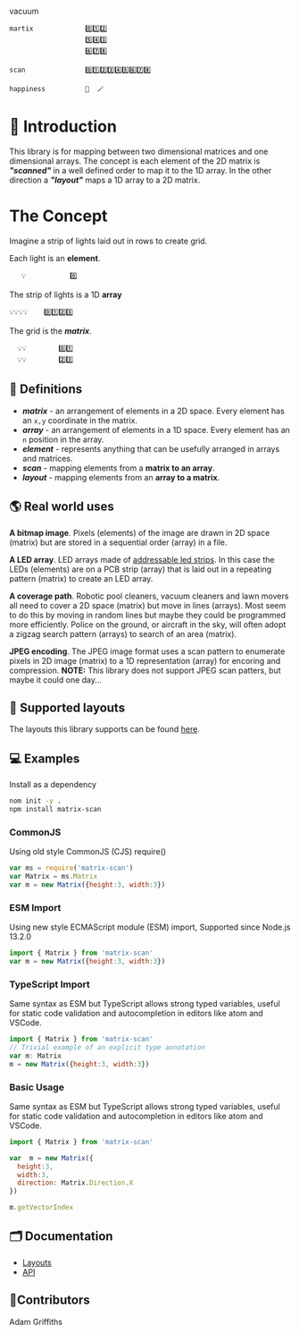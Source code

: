 <!---
This file was automatically generated by a docs-generator scripts.
Do not edit this file directly.
It used the template: "/Users/e0654864/devel/matrix-scan/docs-generators/templates/README.handlebars.md"
-->

vacuum
```
martix             0️⃣1️⃣2️⃣
                   5️⃣4️⃣3️⃣
                   6️⃣7️⃣8️⃣

scan               0️⃣1️⃣2️⃣3️⃣4️⃣5️⃣6️⃣7️⃣8️⃣

happiness          🎉  🪄
```

# 🔢 Introduction

This library is for mapping between two dimensional matrices and one dimensional arrays.
The concept is each element of the 2D matrix is ***"scanned"*** in a well defined order
to map it to the 1D array. In the other direction a ***"layout"*** maps a 1D array to
a 2D matrix.

# The Concept

Imagine a strip of lights laid out in rows to create grid.

Each light is an **element**.
```
   💡           0️⃣
```

The strip of lights is a 1D **array**
```
💡💡💡💡    0️⃣1️⃣2️⃣3️⃣
```

The grid is the ***matrix***.
```
  💡💡        0️⃣1️⃣
  💡💡        2️⃣3️⃣
```


## 📖 Definitions

 - ***matrix*** - an arrangement of elements in a 2D space. Every element has an `x,y` coordinate in the matrix.
 - ***array*** - an arrangement of elements in a 1D space. Every element has an `n` position in the array.
 - ***element*** - represents anything that can be usefully arranged in arrays and matrices.
 - ***scan*** - mapping elements from a **matrix to an array**.
 - ***layout*** - mapping elements from an **array to a matrix**.

## 🌎 Real world uses

**A bitmap image**. Pixels (elements) of the image are drawn in 2D space (matrix) but are stored in a sequential order (array) in a file.

**A LED array**. LED arrays made of [addressable led strips](https://www.google.com/search?q=addressable%20led%20strip). In this case the LEDs (elements) are on a PCB strip (array) that is laid out in a repeating pattern (matrix) to create an LED array.

**A coverage path**. Robotic pool cleaners, vacuum cleaners and lawn movers all need to cover a 2D space (matrix) but move in lines (arrays). Most seem to do this by moving in random lines but maybe they could be programmed more efficiently. Police on the ground, or aircraft in the sky, will often adopt a zigzag search pattern (arrays) to search of an area (matrix).

**JPEG encoding**. The JPEG image format uses a scan pattern to enumerate pixels in 2D image (matrix) to a 1D representation (array) for encoring and compression. **NOTE:** This library does not support JPEG scan patters, but maybe it could one day...

## 🔢 Supported layouts

The layouts this library supports can be found [here](docs/generated/layouts/layouts.md).

## 💻 Examples

Install as a dependency
```bash
nom init -y .
npm install matrix-scan
```

### CommonJS 
Using old style CommonJS (CJS) require()

```js
var ms = require('matrix-scan')
var Matrix = ms.Matrix
var m = new Matrix({height:3, width:3})
```

### ESM Import
Using new style ECMAScript module (ESM) import, Supported since  Node.js 13.2.0

```js
import { Matrix } from 'matrix-scan'
var m = new Matrix({height:3, width:3})
```

### TypeScript Import
Same syntax as ESM but TypeScript allows strong typed variables, useful for static code validation and autocompletion in editors like atom and VSCode.

```js
import { Matrix } from 'matrix-scan'
// Trivial example of an explicit type annotation
var m: Matrix
m = new Matrix({height:3, width:3})
```

### Basic Usage
Same syntax as ESM but TypeScript allows strong typed variables, useful for static code validation and autocompletion in editors like atom and VSCode.

```js
import { Matrix } from 'matrix-scan'

var  m = new Matrix({
  height:3,
  width:3,
  direction: Matrix.Direction.X
})

m.getVectorIndex
```


## 🗂 Documentation

* [Layouts](docs/generated/layouts/layouts.md)
* [API](docs/generated/api/matrix-scan.md)

## 🧍Contributors

Adam Griffiths
